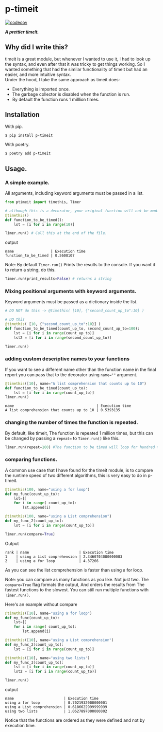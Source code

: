 # p-timeit
[![codecov](https://codecov.io/gh/AbhinavOmprakash/p-timeit/branch/main/graph/badge.svg?token=QCRpIcv84o)](https://codecov.io/gh/AbhinavOmprakash/p-timeit)

***A prettier timeit.***   

## Why did I write this?
timeit is a great module, but whenever I wanted to use it, I had to look up the syntax, and even after that it was tricky to get things working. So I wanted something that had the similar functionality of timeit but had an easier, and more intuitive syntax.   
Under the hood, I take the same approach as timeit does-
- Everything is imported once.
- The garbage collector is disabled when the function is run.
- By default the function runs 1 milllion times.

## Installation

With pip.

```Bash
$ pip install p-timeit
```

With poetry.

```Bash
$ poetry add p-timeit
```

## Usage.

### A simple example.
All arguments, including keyword arguments must be passed in a list.

```Python
from ptimeit import timethis, Timer

# although this is a decorator, your original function will not be modified.
@timethis() 
def function_to_be_timed():
    lst = [i for i in range(10)]

Timer.run() # Call this at the end of the file.
```

output
```Console
name                 | Execution time
function_to_be_timed | 0.5608107
```
Note: By default `Timer.run()` Prints the results to the console. 
If you want it to return a string, do this.

```Python
Timer.run(print_results=False) # returns a string
```


### Mixing positional arguments with keyword arguments.
Keyword arguments must be passed as a dictionary inside the list.

```Python
# DO NOT do this -> @timethis( [10], {"second_count_up_to":10} ) 

# DO this 
@timethis( [10, {"second_count_up_to":10}] )
def function_to_be_timed(count_up_to, second_count_up_to=100):
    lst = [i for i in range(count_up_to)]
    lst2 = [i for i in range(second_count_up_to)]

Timer.run()
```

### adding custom descriptive names to your functions
If you want to see a different name other than the function name in the final report you can pass that to the decorator using `name=""` argument.
```Python
@timethis([10], name="A list comprehension that counts up to 10")
def function_to_be_timed(count_up_to):
    lst = [i for i in range(count_up_to)]
Timer.run()
```

```Console
name                                      | Execution time
A list comprehension that counts up to 10 | 0.5393135
``` 

### changing the number of times the function is repeated.
By default, like timeit, The function is repeated 1 million times,
but this can be changed by passing a `repeat=` to `Timer.run()` like this.

```Python
Timer.run(repeat=100) #The function to be timed will loop for hundred times.
```

### comparing functions.
A common use case that I have found for the timeit module, is to compare
the runtime speed of two different algorithms, this is very easy to do in p-timeit.

```Python
@timethis(100, name="using a for loop")
def my_func(count_up_to):
    lst=[]
    for i in range( count_up_to): 
        lst.append(i)

@timethis(100, name="using a List comprehension")
def my_func_2(count_up_to):
    lst = [i for i in range(count_up_to)]

Timer.run(compare=True)
```
Output
```console
rank | name                       | Execution time
1    | using a List comprehension | 2.3460704000000003
2    | using a for loop           | 4.37266
```
As you can see the list comprehension is faster than using a for loop.

Note: you can compare as many functions as you like. Not just two.
The `compare=True` flag formats the output, And orders the results from The fastest functions to the slowest.
You can still run multiple functions with `Timer.run()`.

Here's an example without compare

```python
@timethis([10], name="using a for loop")
def my_func(count_up_to):
    lst=[]
    for i in range( count_up_to): 
        lst.append(i)

@timethis([10], name="using a List comprehension")
def my_func_2(count_up_to):
    lst = [i for i in range(count_up_to)]

@timethis([10], name="using two lists")
def my_func_3(count_up_to):
    lst = [i for i in range(count_up_to)]
    lst2 = [i for i in range(count_up_to)]

Timer.run()
```
output
```Console
name                       | Execution time
using a for loop           | 0.7021932000000001
using a List comprehension | 0.6186622999999999
using two lists            | 1.0627897000000002
```
Notice that the functions are ordered as they were defined
and not by execution time.
